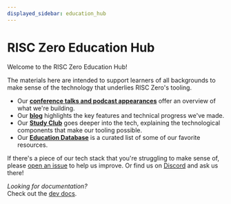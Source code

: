 ```yaml
---
displayed_sidebar: education_hub
---
```


# RISC Zero Education Hub

Welcome to the RISC Zero Education Hub!

The materials here are intended to support learners of all backgrounds to make sense of the technology that underlies RISC Zero's tooling.

- Our **[conference talks and podcast appearances]** offer an overview of what we're building.
- Our **[blog]** highlights the key features and technical progress we've made.
- Our **[Study Club]** goes deeper into the tech, explaining the technological components that make our tooling possible.
- Our **[Education Database]** is a curated list of some of our favorite resources.

If there's a piece of our tech stack that you're struggling to make sense of, please [open an issue] to help us improve.
Or find us on [Discord] and ask us there!

_Looking for documentation?_<br/>
Check out the [dev docs].

[blog]: https://risczero.com/blog
[conference talks and podcast appearances]: https://www.youtube.com/playlist?list=PLcPzhUaCxlCgCvzkkaBWzVuHdBRsTNxj1
[Dev Docs]: ../api/zkvm
[Discord]: https://discord.gg/risczero
[Education Database]: https://risczero.notion.site/5a335a1d29b44cb48c44b36ae66f366f?v=95cda72e39d3403fbfb59884afb0045d&pvs=4
[open an issue]: https://github.com/risc0/risc0/issues/new/choose
[Study Club]: ./studyclub.md
